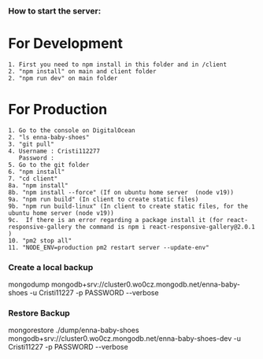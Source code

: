 ### How to start the server:

# For Development

    1. First you need to npm install in this folder and in /client
    2. "npm install" on main and client folder
    2. "npm run dev" on main folder

# For Production

    1. Go to the console on DigitalOcean
    2. "ls enna-baby-shoes"
    3. "git pull"
    4. Username : Cristi112277
       Password : 
    5. Go to the git folder
    6. "npm install"
    7. "cd client"
    8a. "npm install"
    8b. "npm install --force" (If on ubuntu home server  (node v19))
    9a. "npm run build" (In client to create static files)
    9b. "npm run build-linux" (In client to create static files, for the ubuntu home server (node v19))
    9c.  If there is an error regarding a package install it (for react-responsive-gallery the command is npm i react-responsive-gallery@2.0.1  )
    10. "pm2 stop all"
    11. "NODE_ENV=production pm2 restart server --update-env"

### Create a local backup

mongodump mongodb+srv://cluster0.wo0cz.mongodb.net/enna-baby-shoes -u Cristi11227 -p PASSWORD --verbose

### Restore Backup

mongorestore ./dump/enna-baby-shoes mongodb+srv://cluster0.wo0cz.mongodb.net/enna-baby-shoes-dev -u Cristi11227 -p PASSWORD --verbose
